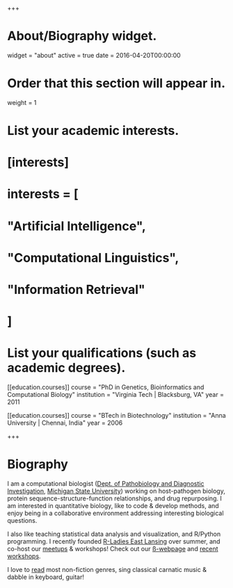 +++
# About/Biography widget.
widget = "about"
active = true
date = 2016-04-20T00:00:00

# Order that this section will appear in.
weight = 1

# List your academic interests.
# [interests]
#   interests = [
#     "Artificial Intelligence",
#     "Computational Linguistics",
#     "Information Retrieval"
#   ]

# List your qualifications (such as academic degrees).
[[education.courses]]
  course = "PhD in Genetics, Bioinformatics and Computational Biology"
  institution = "Virginia Tech | Blacksburg, VA"
  year = 2011

[[education.courses]]
  course = "BTech in Biotechnology"
  institution = "Anna University | Chennai, India"
  year = 2006
 
+++

# Biography

I am a computational biologist ([Dept. of Pathobiology and Diagnostic Investigation](https://cvm.msu.edu/pdi), [Michigan State University](https://msu.edu/)) working on host-pathogen biology, protein sequence-structure-function relationships, and drug repurposing. I am interested in quantitative biology, like to code & develop methods, and enjoy being in a collaborative environment addressing interesting biological questions.

I also like teaching statistical data analysis and visualization, and R/Python programming. I recently founded [R-Ladies East Lansing](/post/2018/rladies-elansing) over summer, and co-host our [meetups](https://meetup.com/rladies-eastlansing) & workshops! Check out our [ß-webpage](https:rladies-eastlansing.github.io/) and [recent workshops](https://rladies-eastlansing.github.io/meetup-presentations-eastlansing/).

I love to [read](/interests/reading) most non-fiction genres, sing classical carnatic music & dabble in keyboard, guitar!